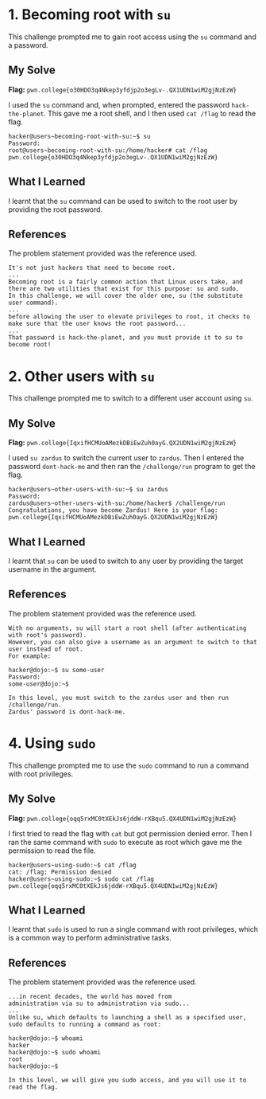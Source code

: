# 1. Becoming root with `su`

This challenge prompted me to gain root access using the `su` command and a password.

## My Solve

**Flag:** `pwn.college{o30HDO3q4Nkep3yfdjp2o3egLv-.QX1UDN1wiM2gjNzEzW}`

I used the `su` command and, when prompted, entered the password `hack-the-planet`. This gave me a root shell, and I then used `cat /flag` to read the flag.

```
hacker@users~becoming-root-with-su:~$ su
Password:
root@users~becoming-root-with-su:/home/hacker# cat /flag
pwn.college{o30HDO3q4Nkep3yfdjp2o3egLv-.QX1UDN1wiM2gjNzEzW}

```

## What I Learned

I learnt that the `su` command can be used to switch to the root user by providing the root password.

## References

The problem statement provided was the reference used.

```
It's not just hackers that need to become root.
...
Becoming root is a fairly common action that Linux users take, and there are two utilities that exist for this purpose: su and sudo.
In this challenge, we will cover the older one, su (the substitute user command).
...
before allowing the user to elevate privileges to root, it checks to make sure that the user knows the root password...
...
That password is hack-the-planet, and you must provide it to su to become root!
```

# 2. Other users with `su`
This challenge prompted me to switch to a different user account using `su`.

## My Solve

**Flag:** `pwn.college{IqxifHCMUoAMezkDBiEwZuh0ayG.QX2UDN1wiM2gjNzEzW}`

I used `su zardus` to switch the current user to `zardus`. Then I entered the password `dont-hack-me` and then ran the `/challenge/run` program to get the flag.

```
hacker@users~other-users-with-su:~$ su zardus
Password: 
zardus@users~other-users-with-su:/home/hacker$ /challenge/run
Congratulations, you have become Zardus! Here is your flag:
pwn.college{IqxifHCMUoAMezkDBiEwZuh0ayG.QX2UDN1wiM2gjNzEzW}

```

## What I Learned

I learnt that `su` can be used to switch to any user by providing the target username in the argument.

## References

The problem statement provided was the reference used.

```
With no arguments, su will start a root shell (after authenticating with root's password).
However, you can also give a username as an argument to switch to that user instead of root.
For example:

hacker@dojo:~$ su some-user
Password: 
some-user@dojo:~$

In this level, you must switch to the zardus user and then run /challenge/run.
Zardus' password is dont-hack-me.
```
# 4. Using `sudo`

This challenge prompted me to use the `sudo` command to run a command with root privileges.
## My Solve

**Flag:** `pwn.college{oqq5rxMC0tXEkJs6jddW-rXBqu5.QX4UDN1wiM2gjNzEzW}`

I first tried to read the flag with `cat` but got permission denied error. Then I ran the same command with `sudo` to execute as root which gave me the permission to read the file.

```
hacker@users~using-sudo:~$ cat /flag
cat: /flag: Permission denied
hacker@users~using-sudo:~$ sudo cat /flag
pwn.college{oqq5rxMC0tXEkJs6jddW-rXBqu5.QX4UDN1wiM2gjNzEzW}

```

## What I Learned

I learnt that `sudo` is used to run a single command with root privileges, which is a common way to perform administrative tasks.

## References

The problem statement provided was the reference used.

```
...in recent decades, the world has moved from 
administration via su to administration via sudo...
...
Unlike su, which defaults to launching a shell as a specified user, sudo defaults to running a command as root:

hacker@dojo:~$ whoami
hacker
hacker@dojo:~$ sudo whoami
root
hacker@dojo:~$

In this level, we will give you sudo access, and you will use it to read the flag.
```
